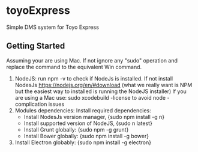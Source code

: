# toyoExpress
Simple DMS system for Toyo Express

## Getting Started
Assuming your are using Mac. If not ignore any "sudo" operation and replace the command to the equivalent Win command.
1. NodeJS: run npm -v to check if NodeJs is installed. If not install NodesJs https://nodejs.org/en/#download (what we really want is NPM but the easiest way to installed is running the NodeJS installer)
If you are using a Mac use: sudo xcodebuild -license to avoid node -complication issues
1. Modules dependencies: Install required dependencies:
     - Install NodesJs version manager, {sudo npm install -g n}
     - Install supported version of NodeJS, {sudo n latest}
     - Install Grunt globally: {sudo npm -g grunt}
     - Install Bower globally: {sudo npm install -g bower}
1. Install Electron globably: {sudo npm install -g electron}
